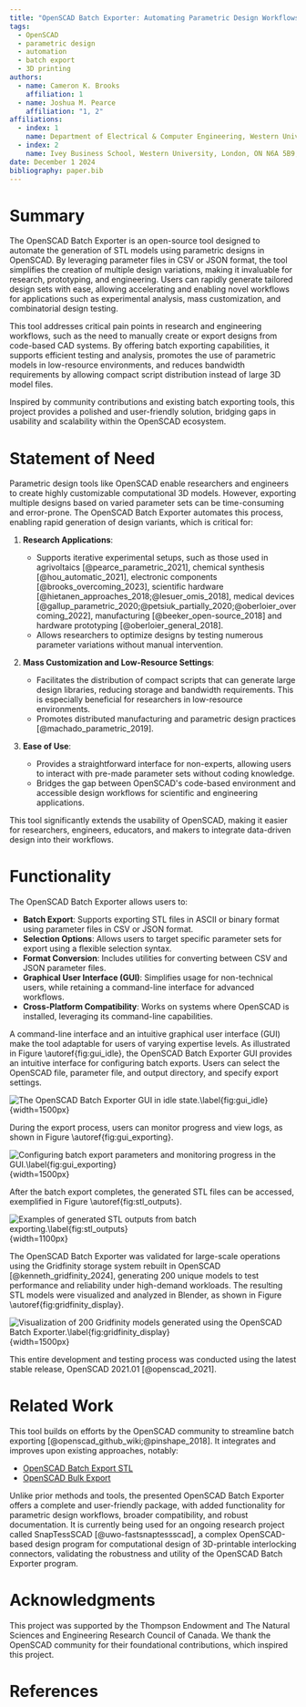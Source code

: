 ```yaml
---
title: "OpenSCAD Batch Exporter: Automating Parametric Design Workflows for Research and Engineering"
tags:
  - OpenSCAD
  - parametric design
  - automation
  - batch export
  - 3D printing
authors:
  - name: Cameron K. Brooks
    affiliation: 1
  - name: Joshua M. Pearce
    affiliation: "1, 2"
affiliations:
  - index: 1
    name: Department of Electrical & Computer Engineering, Western University, London, ON N6A 5B9, Canada
  - index: 2
    name: Ivey Business School, Western University, London, ON N6A 5B9, Canada
date: December 1 2024
bibliography: paper.bib
---
```


# Summary

The OpenSCAD Batch Exporter is an open-source tool designed to automate the generation of STL models using parametric designs in OpenSCAD. By leveraging parameter files in CSV or JSON format, the tool simplifies the creation of multiple design variations, making it invaluable for research, prototyping, and engineering. Users can rapidly generate tailored design sets with ease, allowing accelerating and enabling novel workflows for applications such as experimental analysis, mass customization, and combinatorial design testing.

This tool addresses critical pain points in research and engineering workflows, such as the need to manually create or export designs from code-based CAD systems. By offering batch exporting capabilities, it supports efficient testing and analysis, promotes the use of parametric models in low-resource environments, and reduces bandwidth requirements by allowing compact script distribution instead of large 3D model files.

Inspired by community contributions and existing batch exporting tools, this project provides a polished and user-friendly solution, bridging gaps in usability and scalability within the OpenSCAD ecosystem.

# Statement of Need

Parametric design tools like OpenSCAD enable researchers and engineers to create highly customizable computational 3D models. However, exporting multiple designs based on varied parameter sets can be time-consuming and error-prone. The OpenSCAD Batch Exporter automates this process, enabling rapid generation of design variants, which is critical for:

1. **Research Applications**:
   - Supports iterative experimental setups, such as those used in agrivoltaics [@pearce_parametric_2021], chemical synthesis [@hou_automatic_2021],  electronic components [@brooks_overcoming_2023], scientific hardware [@hietanen_approaches_2018;@lesuer_omis_2018], medical devices [@gallup_parametric_2020;@petsiuk_partially_2020;@oberloier_overcoming_2022], manufacturing [@beeker_open-source_2018] and hardware prototyping [@oberloier_general_2018].
   - Allows researchers to optimize designs by testing numerous parameter variations without manual intervention.

2. **Mass Customization and Low-Resource Settings**:
   - Facilitates the distribution of compact scripts that can generate large design libraries, reducing storage and bandwidth requirements. This is especially beneficial for researchers in low-resource environments.
   - Promotes distributed manufacturing and parametric design practices [@machado_parametric_2019].

3. **Ease of Use**:
   - Provides a straightforward interface for non-experts, allowing users to interact with pre-made parameter sets without coding knowledge.
   - Bridges the gap between OpenSCAD's code-based environment and accessible design workflows for scientific and engineering applications.

This tool significantly extends the usability of OpenSCAD, making it easier for researchers, engineers, educators, and makers to integrate data-driven design into their workflows.

# Functionality

The OpenSCAD Batch Exporter allows users to:

- **Batch Export**: Supports exporting STL files in ASCII or binary format using parameter files in CSV or JSON format.
- **Selection Options**: Allows users to target specific parameter sets for export using a flexible selection syntax.
- **Format Conversion**: Includes utilities for converting between CSV and JSON parameter files.
- **Graphical User Interface (GUI)**: Simplifies usage for non-technical users, while retaining a command-line interface for advanced workflows.
- **Cross-Platform Compatibility**: Works on systems where OpenSCAD is installed, leveraging its command-line capabilities.

A command-line interface and an intuitive graphical user interface (GUI) make the tool adaptable for users of varying expertise levels. As illustrated in Figure \autoref{fig:gui_idle}, the OpenSCAD Batch Exporter GUI provides an intuitive interface for configuring batch exports. Users can select the OpenSCAD file, parameter file, and output directory, and specify export settings.

![The OpenSCAD Batch Exporter GUI in idle state.\label{fig:gui_idle}](gui_idle.png){width=1500px}

During the export process, users can monitor progress and view logs, as shown in Figure \autoref{fig:gui_exporting}.

![Configuring batch export parameters and monitoring progress in the GUI.\label{fig:gui_exporting}](gui_exporting.png){width=1500px}

After the batch export completes, the generated STL files can be accessed, exemplified in Figure \autoref{fig:stl_outputs}.

![Examples of generated STL outputs from batch exporting.\label{fig:stl_outputs}](stl_outputs.png){width=1100px}

The OpenSCAD Batch Exporter was validated for large-scale operations using the Gridfinity storage system rebuilt in OpenSCAD [@kenneth_gridfinity_2024], generating 200 unique models to test performance and reliability under high-demand workloads. The resulting STL models were visualized and analyzed in Blender, as shown in Figure \autoref{fig:gridfinity_display}.

![Visualization of 200 Gridfinity models generated using the OpenSCAD Batch Exporter.\label{fig:gridfinity_display}](gridifinity_display_mass_export.png){width=1500px}

This entire development and testing process was conducted using the latest stable release, OpenSCAD 2021.01 [@openscad_2021].

# Related Work

This tool builds on efforts by the OpenSCAD community to streamline batch exporting [@openscad_github_wiki;@pinshape_2018]. It integrates and improves upon existing approaches, notably:

- [OpenSCAD Batch Export STL](https://github.com/18107/OpenSCAD-batch-export-stl)
- [OpenSCAD Bulk Export](https://github.com/OutwardBuckle/OpenSCAD-Bulk-Export)

Unlike prior methods and tools, the presented OpenSCAD Batch Exporter offers a complete and user-friendly package, with added functionality for parametric design workflows, broader compatibility, and robust documentation. It is currently being used for an ongoing research project called SnapTessSCAD [@uwo-fastsnaptessscad], a complex OpenSCAD-based design program for computational design of 3D-printable interlocking connectors, validating the robustness and utility of the OpenSCAD Batch Exporter program.

# Acknowledgments

This project was supported by the Thompson Endowment and The Natural Sciences and Engineering Research Council of Canada. We thank the OpenSCAD community for their foundational contributions, which inspired this project.

# References
